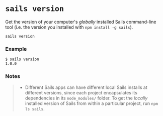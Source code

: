 # `sails version`

Get the version of your computer's _globally_ installed Sails command-line tool (i.e. the version you installed with `npm install -g sails`).

```usage
sails version
```

### Example

```text
$ sails version
1.0.0
```

### Notes
> + Different Sails apps can have different local Sails installs at different versions, since each project encapsulates its dependencies in its `node_modules/` folder.  To get the _locally_ installed version of Sails from within a particular project, run `npm ls sails`.



<docmeta name="displayName" value="sails version">
<docmeta name="pageType" value="command">

